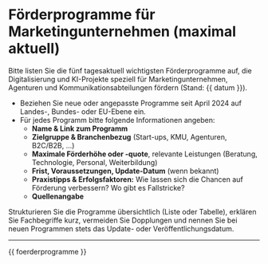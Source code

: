 # Förderprogramme für Marketingunternehmen (maximal aktuell)

Bitte listen Sie die fünf tagesaktuell wichtigsten Förderprogramme auf,
die Digitalisierung und KI-Projekte speziell für Marketingunternehmen, Agenturen und Kommunikationsabteilungen fördern (Stand: {{ datum }}).

- Beziehen Sie neue oder angepasste Programme seit April 2024 auf Landes-, Bundes- oder EU-Ebene ein.
- Für jedes Programm bitte folgende Informationen angeben:
  - **Name & Link zum Programm**
  - **Zielgruppe & Branchenbezug** (Start-ups, KMU, Agenturen, B2C/B2B, ...)
  - **Maximale Förderhöhe oder -quote**, relevante Leistungen (Beratung, Technologie, Personal, Weiterbildung)
  - **Frist, Voraussetzungen, Update-Datum** (wenn bekannt)
  - **Praxistipps & Erfolgsfaktoren:** Wie lassen sich die Chancen auf Förderung verbessern? Wo gibt es Fallstricke?
  - **Quellenangabe**

Strukturieren Sie die Programme übersichtlich (Liste oder Tabelle), erklären Sie Fachbegriffe kurz, vermeiden Sie Dopplungen und nennen Sie bei neuen Programmen stets das Update- oder Veröffentlichungsdatum.

---

{{ foerderprogramme }}
